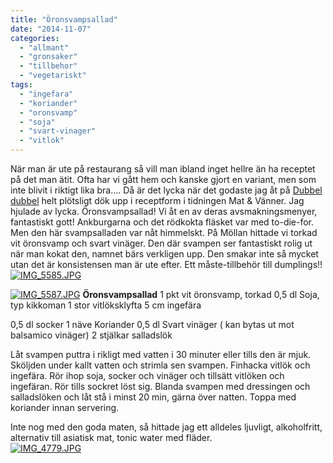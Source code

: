 ```yaml
---
title: "Öronsvampsallad"
date: "2014-11-07"
categories: 
  - "allmant"
  - "gronsaker"
  - "tillbehor"
  - "vegetariskt"
tags: 
  - "ingefara"
  - "koriander"
  - "oronsvamp"
  - "soja"
  - "svart-vinager"
  - "vitlok"
---
```


När man är ute på restaurang så vill man ibland inget hellre än ha receptet på det man ätit. Ofta har vi gått hem och kanske gjort en variant, men som inte blivit i riktigt lika bra.... Då är det lycka när det godaste jag åt på [Dubbel dubbel](http://www.dubbeldubbel.se/restaurang/simrishamnsgatan/) helt plötsligt dök upp i receptform i tidningen Mat & Vänner. Jag hjulade av lycka. Öronsvampsallad! Vi åt en av deras avsmakningsmenyer, fantastiskt gott! Ankburgarna och det rödkokta fläsket var med to-die-for. Men den här svampsalladen var nåt himmelskt. På Möllan hittade vi torkad vit öronsvamp och svart vinäger. Den där svampen ser fantastiskt rolig ut när man kokat den, namnet bärs verkligen upp. Den smakar inte så mycket utan det är konsistensen man är ute efter. Ett måste-tillbehör till dumplings!!  
[![IMG_5585.JPG](/static/img/IMG_5585.jpg)](http://import.local/wp-content/uploads/2014/11/IMG_5585.jpg)  
  
[![IMG_5587.JPG](/static/img/IMG_5587.jpg)](http://import.local/wp-content/uploads/2014/11/IMG_5587.jpg) **Öronsvampsallad** 1 pkt vit öronsvamp, torkad 0,5 dl Soja, typ kikkoman 1 stor vitlöksklyfta 5 cm ingefära

0,5 dl socker 1 näve Koriander 0,5 dl Svart vinäger ( kan bytas ut mot balsamico vinäger) 2 stjälkar salladslök

Låt svampen puttra i rikligt med vatten i 30 minuter eller tills den är mjuk. Sköljden under kallt vatten och strimla sen svampen. Finhacka vitlök och ingefära. Rör ihop soja, socker och vinäger och tillsätt vitlöken och ingefäran. Rör tills sockret löst sig. Blanda svampen med dressingen och salladslöken och låt stå i minst 20 min, gärna över natten. Toppa med koriander innan servering.

Inte nog med den goda maten, så hittade jag ett alldeles ljuvligt, alkoholfritt, alternativ till asiatisk mat, tonic water med fläder.  
[![IMG_4779.JPG](/static/img/IMG_4779.jpg)](http://import.local/wp-content/uploads/2014/11/IMG_4779.jpg)
